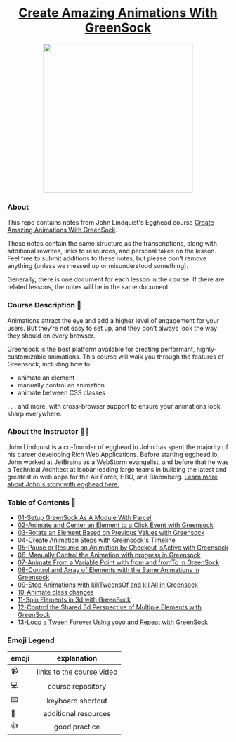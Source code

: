 <h1 align="center"><a href="https://egghead.io/courses/create-amazing-animations-with-greensock">Create Amazing Animations With GreenSock</a></h1>

<p align="center"><img src="https://d2eip9sf3oo6c2.cloudfront.net/series/square_covers/000/000/253/full/EGH_GreensockAnimation_Final.png" width="340"></p>

### About
This repo contains notes from John Lindquist's Egghead course [Create Amazing Animations With GreenSock](https://egghead.io/courses/create-amazing-animations-with-greensock).

These notes contain the same structure as the transcriptions, along with additional rewrites, links to resources, and personal takes on the lesson. Feel free to submit additions to these notes, but please don't remove anything (unless we messed up or misunderstood something).

Generally, there is one document for each lesson in the course. If there are related lessons, the notes will be in the same document.

### Course Description 💪
Animations attract the eye and add a higher level of engagement for your users. But they’re not easy to set up, and they don’t always look the way they should on every browser.

Greensock is the best platform available for creating performant, highly-customizable animations. This course will walk you through the features of Greensock, including how to:

- animate an element
- manually control an animation
- animate between CSS classes


. . . and more, with cross-browser support to ensure your animations look sharp everywhere.

### About the Instructor 👨‍💻
John Lindquist is a co-founder of egghead.io John has spent the majority of his career developing Rich Web Applications. Before starting egghead.io, John worked at JetBrains as a WebStorm evangelist, and before that he was a Technical Architect at Isobar leading large teams in building the latest and greatest in web apps for the Air Force, HBO, and Bloomberg. [Learn more about John's story with egghead here.](https://howtoegghead.com/instructor/case-studies/john-lindquist/)

### Table of Contents 📜
- [01-Setup GreenSock As A Module With Parcel](https://github.com/eggheadio-projects/create-amazing-animations-with-greensock-notes/blob/master/01-setup-greensock-as-a-module-with-parcel.md)
- [02-Animate and Center an Element to a Click Event with Greensock](https://github.com/eggheadio-projects/create-amazing-animations-with-greensock-notes/blob/master/02-animate-and-center-an-element-to-a-click-event-with-greensock.md)
- [03-Rotate an Element Based on Previous Values with Greensock](https://github.com/eggheadio-projects/create-amazing-animations-with-greensock-notes/blob/master/03-rotate-an-element-based-on-previous-values-with-greensock.md)
- [04-Create Animation Steps with Greensock's Timeline](https://github.com/eggheadio-projects/create-amazing-animations-with-greensock-notes/blob/master/04-create-animation-steps-with-greensocks-timeline.md)
- [05-Pause or Resume an Animation by Checkout isActive with Greensock](https://github.com/eggheadio-projects/create-amazing-animations-with-greensock-notes/blob/master/05-pause-or-resume-an-animation-by-checkout-isactive-with-greensock.md)
- [06-Manually Control the Animation with progress in Greensock](https://github.com/eggheadio-projects/create-amazing-animations-with-greensock-notes/blob/master/06-manually-control-the-animation-with-progress-in-greensock.md)
- [07-Animate From a Variable Point with from and fromTo in GreenSock](https://github.com/eggheadio-projects/create-amazing-animations-with-greensock-notes/blob/master/07-animate-From-a-variable-point-with-from-and-fromto-in-greensock.md)
- [08-Control and Array of Elements with the Same Animations in Greensock](https://github.com/eggheadio-projects/create-amazing-animations-with-greensock-notes/blob/master/08-control-an-array-of-elements-with-the-same-animation-in-greensock.md)
- [09-Stop Animations with killTweensOf and killAll in Greensock](https://github.com/eggheadio-projects/create-amazing-animations-with-greensock-notes/blob/master/09-stop-animations-with-killtweensof-and-killall-in-greensock.md)
- [10-Animate class changes](https://github.com/eggheadio-projects/create-amazing-animations-with-greensock-notes/blob/master/10-animate-between-css-classes-with-greensock.md)
- [11-Spin Elements in 3d with GreenSock](https://github.com/eggheadio-projects/create-amazing-animations-with-greensock-notes/blob/master/11-spin-elements-in-3d-with-greensock.md)
- [12-Control the Shared 3d Perspective of Multiple Elements with GreenSock](https://github.com/eggheadio-projects/create-amazing-animations-with-greensock-notes/blob/master/12-control-the-shared-3d-perspective-of-multiple-elements-with-greensock.md)
- [13-Loop a Tween Forever Using yoyo and Repeat with GreenSock](https://github.com/eggheadio-projects/create-amazing-animations-with-greensock-notes/blob/master/13-loop-a-tween-forever-using-yoyo-and-repeat-with-greensock.md)

### Emoji Legend

| emoji| explanation              |
| -----|:------------------------:|
| 📹   | links to the course video|
| 💻   | course repository        |
| ⌨️    | keyboard shortcut        |
| 🤔   | additional resources     |
| 👍   | good practice            |
